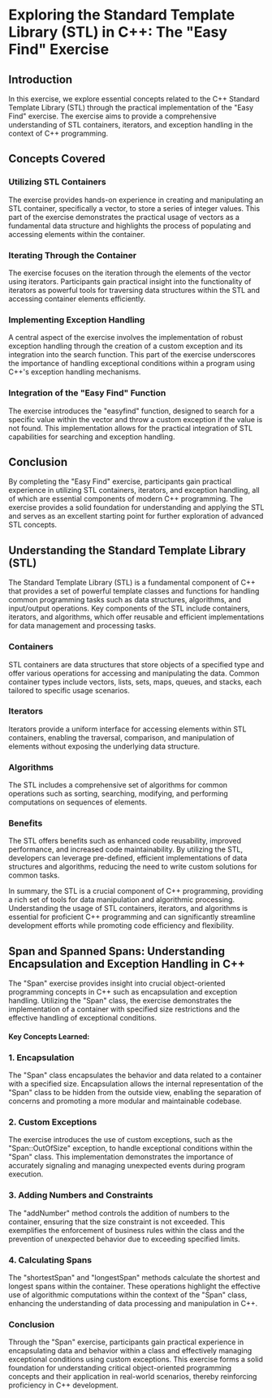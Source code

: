 # Exploring the Standard Template Library (STL) in C++: The "Easy Find" Exercise

## Introduction
In this exercise, we explore essential concepts related to the C++ Standard Template Library (STL) through the practical implementation of the "Easy Find" exercise. The exercise aims to provide a comprehensive understanding of STL containers, iterators, and exception handling in the context of C++ programming.

## Concepts Covered

### Utilizing STL Containers
The exercise provides hands-on experience in creating and manipulating an STL container, specifically a vector, to store a series of integer values. This part of the exercise demonstrates the practical usage of vectors as a fundamental data structure and highlights the process of populating and accessing elements within the container.

### Iterating Through the Container
The exercise focuses on the iteration through the elements of the vector using iterators. Participants gain practical insight into the functionality of iterators as powerful tools for traversing data structures within the STL and accessing container elements efficiently.

### Implementing Exception Handling
A central aspect of the exercise involves the implementation of robust exception handling through the creation of a custom exception and its integration into the search function. This part of the exercise underscores the importance of handling exceptional conditions within a program using C++'s exception handling mechanisms.

### Integration of the "Easy Find" Function
The exercise introduces the "easyfind" function, designed to search for a specific value within the vector and throw a custom exception if the value is not found. This implementation allows for the practical integration of STL capabilities for searching and exception handling.

## Conclusion
By completing the "Easy Find" exercise, participants gain practical experience in utilizing STL containers, iterators, and exception handling, all of which are essential components of modern C++ programming. The exercise provides a solid foundation for understanding and applying the STL and serves as an excellent starting point for further exploration of advanced STL concepts.

## Understanding the Standard Template Library (STL)
The Standard Template Library (STL) is a fundamental component of C++ that provides a set of powerful template classes and functions for handling common programming tasks such as data structures, algorithms, and input/output operations. Key components of the STL include containers, iterators, and algorithms, which offer reusable and efficient implementations for data management and processing tasks.

### Containers
STL containers are data structures that store objects of a specified type and offer various operations for accessing and manipulating the data. Common container types include vectors, lists, sets, maps, queues, and stacks, each tailored to specific usage scenarios.

### Iterators
Iterators provide a uniform interface for accessing elements within STL containers, enabling the traversal, comparison, and manipulation of elements without exposing the underlying data structure.

### Algorithms
The STL includes a comprehensive set of algorithms for common operations such as sorting, searching, modifying, and performing computations on sequences of elements.

### Benefits
The STL offers benefits such as enhanced code reusability, improved performance, and increased code maintainability. By utilizing the STL, developers can leverage pre-defined, efficient implementations of data structures and algorithms, reducing the need to write custom solutions for common tasks.

In summary, the STL is a crucial component of C++ programming, providing a rich set of tools for data manipulation and algorithmic processing. Understanding the usage of STL containers, iterators, and algorithms is essential for proficient C++ programming and can significantly streamline development efforts while promoting code efficiency and flexibility.

## Span and Spanned Spans: Understanding Encapsulation and Exception Handling in C++

The "Span" exercise provides insight into crucial object-oriented programming concepts in C++ such as encapsulation and exception handling. Utilizing the "Span" class, the exercise demonstrates the implementation of a container with specified size restrictions and the effective handling of exceptional conditions.

#### Key Concepts Learned:

### 1. Encapsulation
The "Span" class encapsulates the behavior and data related to a container with a specified size. Encapsulation allows the internal representation of the "Span" class to be hidden from the outside view, enabling the separation of concerns and promoting a more modular and maintainable codebase.

### 2. Custom Exceptions
The exercise introduces the use of custom exceptions, such as the "Span::OutOfSize" exception, to handle exceptional conditions within the "Span" class. This implementation demonstrates the importance of accurately signaling and managing unexpected events during program execution.

### 3. Adding Numbers and Constraints
The "addNumber" method controls the addition of numbers to the container, ensuring that the size constraint is not exceeded. This exemplifies the enforcement of business rules within the class and the prevention of unexpected behavior due to exceeding specified limits.

### 4. Calculating Spans
The "shortestSpan" and "longestSpan" methods calculate the shortest and longest spans within the container. These operations highlight the effective use of algorithmic computations within the context of the "Span" class, enhancing the understanding of data processing and manipulation in C++.

### Conclusion
Through the "Span" exercise, participants gain practical experience in encapsulating data and behavior within a class and effectively managing exceptional conditions using custom exceptions. This exercise forms a solid foundation for understanding critical object-oriented programming concepts and their application in real-world scenarios, thereby reinforcing proficiency in C++ development.

